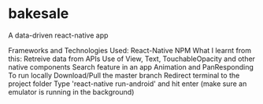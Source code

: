 # bakesale
A data-driven react-native app

Frameworks and Technologies Used:
React-Native
NPM
What I learnt from this:
Retreive data from APIs
Use of View, Text, TouchableOpacity and other native components
Search feature in an app
Animation and PanResponding
To run locally
Download/Pull the master branch
Redirect terminal to the project folder
Type 'react-native run-android' and hit enter (make sure an emulator is running in the background)
